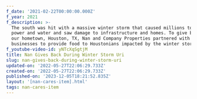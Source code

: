 ```yaml
---
f_date: '2021-02-22T00:00:00.000Z'
f_year: 2021
f_description: >-
  The south was hit with a massive winter storm that caused millions to lose
  power and water and saw damage to infrastructure and homes. To give back to
  our hometown, Houston, TX, Nan and Company Properties partnered with various
  businesses to provide food to Houstonians impacted by the winter storm.
f_youtube-video-id: yNTcXqSgtjM
title: Nan Gives Back During Winter Storm Uri
slug: nan-gives-back-during-winter-storm-uri
updated-on: '2022-05-27T22:06:29.733Z'
created-on: '2022-05-27T22:06:29.733Z'
published-on: '2023-12-05T18:21:52.835Z'
layout: '[nan-cares-item].html'
tags: nan-cares-item
---
```



